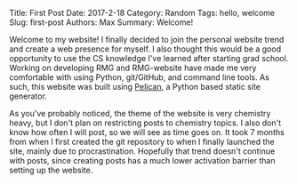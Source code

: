 Title: First Post
Date: 2017-2-18
Category: Random
Tags: hello, welcome
Slug: first-post
Authors: Max
Summary: Welcome!

Welcome to my website! I finally decided to join the personal website trend
and create a web presence for myself. I also thought this would be a good
opportunity to use the CS knowledge I've learned after starting grad school.
Working on developing RMG and RMG-website have made me very comfortable with
using Python, git/GitHub, and command line tools. As such, this website was
built using [Pelican](https://blog.getpelican.com/), a Python based static site
generator.

As you've probably noticed, the theme of the website is very chemistry heavy,
but I don't plan on restricting posts to chemistry topics. I also don't know
how often I will post, so we will see as time goes on. It took 7 months from
when I first created the git repository to when I finally launched the site,
mainly due to procrastination. Hopefully that trend doesn't continue with
posts, since creating posts has a much lower activation barrier than setting up
the website.
